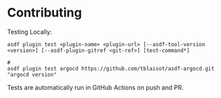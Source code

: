 # Contributing

Testing Locally:

```shell
asdf plugin test <plugin-name> <plugin-url> [--asdf-tool-version <version>] [--asdf-plugin-gitref <git-ref>] [test-command*]

#
asdf plugin test argocd https://github.com/tblaisot/asdf-argocd.git "argocd version"
```

Tests are automatically run in GitHub Actions on push and PR.
